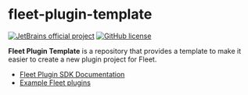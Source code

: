 # fleet-plugin-template

[![JetBrains official project](http://jb.gg/badges/official.svg)](https://confluence.jetbrains.com/display/ALL/JetBrains+on+GitHub)
[![GitHub license](https://img.shields.io/badge/license-APACHE_2.0-blue.svg)](https://github.com/JetBrains/fleet-plugin-template/blob/main/LICENSE.md)

**Fleet Plugin Template** is a repository that provides a template to make it easier to create a new plugin project for
Fleet.

- [Fleet Plugin SDK Documentation][fleet:sdk-documentation]
- [Example Fleet plugins][fleet:example-plugins]

[fleet:sdk-documentation]: https://github.com/JetBrains/fleet-sdk-gradle-plugin
[fleet:example-plugins]: https://github.com/JetBrains/fleet-sdk-gradle-plugin/tree/main/example-plugins

